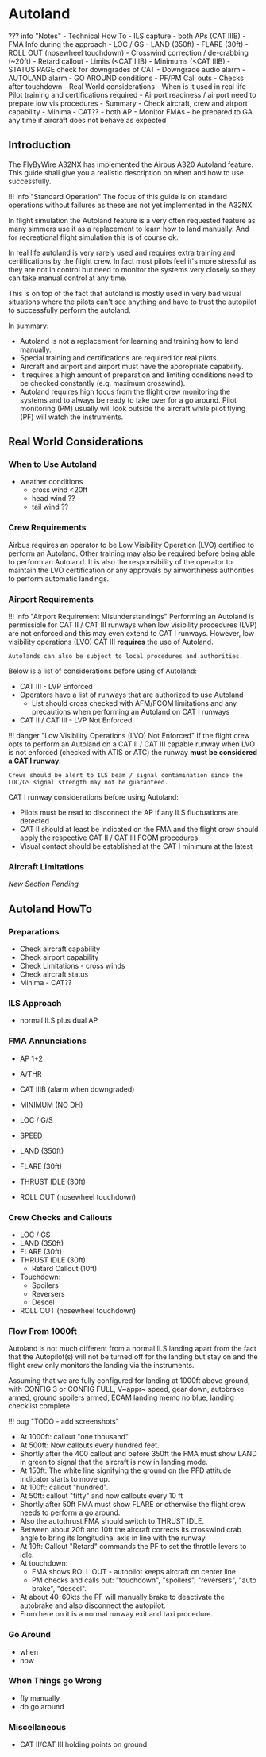 # Autoland

??? info "Notes"
    - Technical How To
        - ILS capture
        - both APs (CAT IIIB)
        - FMA Info during the approach
            - LOC / GS
            - LAND (350ft)
            - FLARE (30ft)
            - ROLL OUT (nosewheel touchdown)
        - Crosswind correction / de-crabbing (~20ft)
        - Retard callout
        - Limits (<CAT IIIB)
        - Minimums (<CAT IIIB)
        - STATUS PAGE check for downgrades of CAT
        - Downgrade audio alarm
        - AUTOLAND alarm
        - GO AROUND conditions
        - PF/PM Call outs
        - Checks after touchdown
    - Real World considerations
        - When is it used in real life
        - Pilot training and certifications required
        - Airport readiness / airport need to prepare low vis procedures
        - Summary
            - Check aircraft, crew and airport capability
            - Minima - CAT??
            - both AP
            - Monitor FMAs
            - be prepared to GA any time if aircraft does not behave as expected

## Introduction

The FlyByWire A32NX has implemented the Airbus A320 Autoland feature. This guide shall give you a realistic description on when and how to use successfully.

!!! info "Standard Operation"
    The focus of this guide is on standard operations without failures as these are not yet implemented in the A32NX.

In flight simulation the Autoland feature is a very often requested feature as many simmers use it as a replacement to learn how to land manually. And for recreational flight simulation this is of course ok.

In real life autoland is very rarely used and requires extra training and certifications by the flight crew. In fact most pilots feel it's more stressful as they are not in control but need to monitor the systems very closely so they can take manual control at any time.

This is on top of the fact that autoland is mostly used in very bad visual situations where the pilots can't see anything and have to trust the autopilot to successfully perform the autoland.

In summary:

- Autoland is not a replacement for learning and training how to land manually.
- Special training and certifications are required for real pilots.
- Aircraft and airport and airport must have the appropriate capability.
- It requires a high amount of preparation and limiting conditions need to be checked constantly (e.g. maximum crosswind).
- Autoland requires high focus from the flight crew monitoring the systems and to always be ready to take over for a go around. Pilot monitoring (PM) usually will look outside the aircraft while pilot flying (PF) will watch the instruments.

## Real World Considerations

### When to Use Autoland

- weather conditions
    - cross wind <20ft
    - head wind ??
    - tail wind ??

### Crew Requirements

Airbus requires an operator to be Low Visibility Operation (LVO) certified to perform an Autoland. Other training may also be required before being able to perform an Autoland. It is also the responsibility of the operator to maintain the LVO certification or any approvals by airworthiness authorities to perform automatic landings.

### Airport Requirements

!!! info "Airport Requirement Misunderstandings"
    Performing an Autoland is permissible for CAT II / CAT III runways when low visibility procedures (LVP) are not enforced and this may even extend to CAT I runways. However, low visibility operations (LVO) CAT III **requires** the use of Autoland.

    Autolands can also be subject to local procedures and authorities.

Below is a list of considerations before using of Autoland:

- CAT III - LVP Enforced
- Operators have a list of runways that are authorized to use Autoland
    - List should cross checked with AFM/FCOM limitations and any precautions when performing an Autoland on CAT I runways
- CAT II / CAT III - LVP Not Enforced

!!! danger "Low Visibility Operations (LVO) Not Enforced"
    If the flight crew opts to perform an Autoland on a CAT II / CAT III capable runway when LVO is not enforced (checked with ATIS or ATC) the runway **must be considered a CAT I runway**.

    Crews should be alert to ILS beam / signal contamination since the LOC/GS signal strength may not be guaranteed.

CAT I runway considerations before using Autoland:

- Pilots must be read to disconnect the AP if any ILS fluctuations are detected
- CAT II should at least be indicated on the FMA and the flight crew should apply the respective CAT II / CAT III FCOM procedures
- Visual contact should be established at the CAT I minimum at the latest

### Aircraft Limitations

*New Section Pending*

## Autoland HowTo

### Preparations

- Check aircraft capability
- Check airport capability
- Check Limitations - cross winds
- Check aircraft status
- Minima - CAT??

### ILS Approach

- normal ILS plus dual AP

### FMA Annunciations

- AP 1+2
- A/THR
- CAT IIIB (alarm when downgraded)
- MINIMUM (NO DH)
- LOC / G/S
- SPEED

- LAND (350ft)
- FLARE (30ft)
- THRUST IDLE (30ft)
- ROLL OUT (nosewheel touchdown)

### Crew Checks and Callouts

- LOC / GS
- LAND (350ft)
- FLARE (30ft)
- THRUST IDLE (30ft)
    - Retard Callout (10ft)
- Touchdown:
    - Spoilers
    - Reversers
    - Descel
- ROLL OUT (nosewheel touchdown)

### Flow From 1000ft

Autoland is not much different from a normal ILS landing apart from the fact that the Autopilot(s) will not be turned off for the landing but stay on and the flight crew only monitors the landing via the instruments.

Assuming that we are fully configured for landing at 1000ft above ground, with CONFIG 3 or CONFIG FULL, V~appr~ speed, gear down, autobrake armed, ground spoilers armed, ECAM landing memo no blue, landing checklist complete.

!!! bug "TODO - add screenshots"

- At 1000ft: callout "one thousand".
- At 500ft: Now callouts every hundred feet.
- Shortly after the 400 callout and before 350ft the FMA must show LAND in green to signal that the aircraft is now in landing mode.
- At 150ft: The white line signifying the ground on the PFD attitude indicator starts to move up.
- At 100ft: callout "hundred".
- At 50ft: callout "fifty" and now callouts every 10 ft
- Shortly after 50ft FMA must show FLARE or otherwise the flight crew needs to perform a go around.
- Also the autothrust FMA should switch to THRUST IDLE.
- Between about 20ft and 10ft the aircraft corrects its crosswind crab angle to bring its longitudinal axis in line with the runway.
- At 10ft: Callout "Retard" commands the PF to set the throttle levers to idle.
- At touchdown:
    - FMA shows ROLL OUT - autopilot keeps aircraft on center line
    - PM checks and calls out: "touchdown", "spoilers", "reversers", "auto brake", "descel".
- At about 40-60kts the PF will manually brake to deactivate the autobrake and also disconnect the autopilot.
- From here on it is a normal runway exit and taxi procedure.

### Go Around

- when
- how

### When Things go Wrong

- fly manually
- do go around

### Miscellaneous

- CAT II/CAT III holding points on ground
